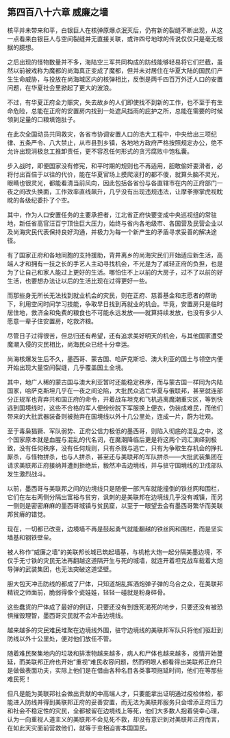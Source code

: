 ## 第四百八十六章 威廉之墙
核平并未带来和平，白银巨人在核弹原爆点泯灭后，仍有新的裂缝不断出现，从这一点看来白银巨人与空间裂缝并无直接关联，或许四号地球的传说仅仅只是毫无根据的臆想。

之后出现的怪物数量并不多，海陆空三军共同构成的防线能够轻易将它们拦截，虽然以前被戏称为魔都的尚海真正变成了魔都，但并未对居住在华夏大陆的国民们产生生命威胁，与投放在尚海城区内的核弹相比，反倒是两千四百万外迁人口的安置问题，在华夏社会里掀起了更大的波浪。

不过，有华夏正府全力赈灾，失去故乡的人们即使找不到新的工作，也不至于有生命危险，总能在正府的安置房内找到一处遮风挡雨的庇护之所，总能在需要的时候领到足量的口粮填饱肚子。

在此次全国动员共同救灾，各省市协调安置人口的浩大工程中，中央给出三项纪律、五条严令、八大禁止，从市县到乡镇，各地地方政府严格按照规定办公，绝不允许出现消极怠工推卸责任，更不容忍任何形式的贪污腐败中饱私囊。

步入战时，即便国家没有修宪，和平时期的规则也不再适用，胆敢偷奸耍滑者，必将付出百倍于以往的代价，能在华夏官场上摸爬滚打的都不傻，就算头脑不灵光，眼睛也很灵光，都能看清当前风向，因此包括各省份与各直辖市在内的正府部门一夜之间改头换面，工作效率直线飙升，几乎没有出现违规违法，让摩拳擦掌虎视眈眈的各级纪委扑了个空。

其中，作为人口安置任务的主要承担者，江北省正府快要变成中央巡视组的常驻地，新任省高官汪百宁顶住巨大压力，始终与省内各地级市、各国营及民营企业以及尚海灾民代表保持良好沟通，并极力为每一个新产生的矛盾寻求妥善的解决途径。

有了国家正府和各地同胞的支持援助，背井离乡的尚海灾民们开始适应新生活，高端人才和拥有一技之长的手艺人主动寻找机会，不光是为了减轻正府的负担，也是为了让自己和家人能过上更好的生活。哪怕住不上以前的大房子，过不了以前的好生活，也要想办法让以后的生活比现在过得更好一些。

而那些身无所长无法找到就业机会的灾民，则在正府、慈善基金和志愿者的帮助下，利用空闲时间学习技能，争取早日找到再就业的机会。毕竟，安置房只是临时居住地，救济金和免费的粮食也不可能永远发放——就算持续发放，也没有多少人愿意一辈子住安置房，吃救济粮。

尽管日子过得很苦，但总归还有希望，还有追求美好明天的机会，与其他国家遭受魔潮入侵的灾民相比，尚海民众已经十分幸运。

尚海核爆发生后不久，墨西哥、蒙古国、哈萨克斯坦、澳大利亚的国土与领空内便开始出现大量空间裂缝，几乎覆盖国土全境。

其中，地广人稀的蒙古国与澳大利亚暂时还能稳定秩序，而与蒙古国一样同为内陆国家，哈萨克斯坦几乎在一夜之间沦陷，大批民众逃亡华夏与俄联邦，甚至就连部分正规军也背弃共和国正府的命令，开着战车坦克和飞机逃离魔潮重灾区，等到快逃到国境线时，这些不合格的军人便纷纷脱下军服换上便衣，伪装成难民，而他们带来的大批武器装备则被抛弃在国境线以外十几公里处，连成一片，蔚为壮观。

至于毒枭猖獗、军队弱势、正府公信力极低的墨西哥，则陷入彻底的混乱之中，这个国家原本就是血腥与混乱的代名词，在魔潮降临后更是将这两个词汇演绎到极致，没有任何秩序，没有任何规则，只有杀戮与逃亡，只有为争取生存机会的挣扎厮杀，与怪物拼杀，也与人拼杀，甚至还与美联邦的军队拼杀——大批武装集团在请求美联邦正府接纳并遭到拒绝后，毅然冲击边境线，并与驻守国境线的卫戍部队发生激烈战斗。

以前，墨西哥与美联邦之间的边境线只是随便一部汽车就能撞倒的铁丝网和围栏，它们在左右两侧分隔出富裕与贫穷，讽刺的是美联邦在边境线几乎没有城镇，而另一侧则是密密麻麻的墨西哥城镇与贫民窟，以至于一眼望去会有墨西哥繁华而美联邦贫瘠的错觉。

现在，一切都已改变，边境墙不再是鼓起勇气就能翻越的铁丝网和围栏，而是坚实墙基和钢铁壁垒。

被人称作“威廉之墙”的美联邦长城已筑起墙基，与机枪大炮一起分隔美墨边境，不仅手无寸铁的灾民无法再翻越这道隔开生与死的城墙，就连开着坦克战车载着大炮导弹的武装集团，也无法突破这道坚壁。

胆大包天冲击防线的都成了尸体，只知道胡乱挥洒炮弹子弹的乌合之众，在美联邦精锐之师面前，脆弱得像个瓷娃娃，轻轻一碰就是粉身碎骨。

这些蠢货的尸体成了最好的例证，只要还没有到饿死渴死的地步，只要还没有被恐惧摧毁理智，墨西哥灾民就不会冲击边境线。

越来越多的灾民难民堆聚在边境线外围，驻守边境线的美联邦军队只将他们驱赶到防线以外十公里处，便对他们放任不管。

随着难民聚集地内的垃圾和排泄物越来越多，病人和尸体也越来越多，疫情开始蔓延，而美联邦正府也开始“重视”难民收容问题，然而明眼人都看得出美联邦正府只是做做表面功夫，实际上他们是在借由各种名目各类事项拖延时间，他们在等那些难民死！

但凡是能为美联邦社会做出贡献的中高端人才，只要能拿出证明通过疫检体检，都能进入防线并得到美联邦正府的妥善安置，而无法为美联邦服务只会增添正府压力和社会不稳定性的灾民，全都被留在边境线上等死，他们大多数人抱着侥幸心理，认为一向重视人道主义的美联邦不会见死不救，却没有意识到对美联邦正府而言，在如此天灾面前营救他们，就等于变相迫害本国国民。

